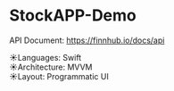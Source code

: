 # StockAPP-Demo

API Document: https://finnhub.io/docs/api

☀Languages: Swift </br>
☀Architecture: MVVM </br>
☀Layout: Programmatic UI </br>
